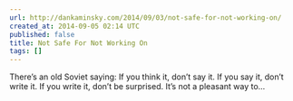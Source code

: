 ```yaml
---
url: http://dankaminsky.com/2014/09/03/not-safe-for-not-working-on/
created_at: 2014-09-05 02:14 UTC
published: false
title: Not Safe For Not Working On
tags: []
---
```


There’s an old Soviet saying:
If you think it, don’t say it. If you say it, don’t write it. If you write it, don’t be surprised.
It’s not a pleasant way to…
